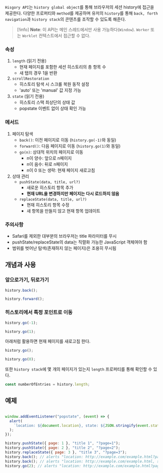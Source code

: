 `Hisgory API`는 `history global object`를 통해  브라우저의 세션 history에 접근을 제공한다. 다양한 프로퍼티와 `method`를 제공하며 유저의 `history`를 통해 `back, forth navigation`과 `history stack`의 콘텐츠를 조작할 수 있도록 해준다.

> [!info] **Note**: 이 API는 메인 스레드에서만 사용 가능하다(`Window`). `Worker` 또는 `Worklet` 컨텍스트에서 접근할 수 없다.

### **속성**

1. `length` (읽기 전용)
    - 현재 페이지를 포함한 세션 히스토리의 총 항목 수
    - 새 탭의 경우 1을 반환
2. `scrollRestoration`
    - 히스토리 탐색 시 스크롤 복원 동작 설정
    - 'auto' 또는 'manual' 값 지정 가능
3. `state` (읽기 전용)
    - 히스토리 스택 최상단의 상태 값
    - popstate 이벤트 없이 상태 확인 가능

### **메서드**

1. 페이지 탐색
    - `back()`: 이전 페이지로 이동 (`history.go(-1)`와 동일)
    - `forward()`: 다음 페이지로 이동 (`history.go(1)`와 동일)
    - `go(n)`: 상대적 위치의 페이지로 이동
        - n이 양수: 앞으로 n페이지
        - n이 음수: 뒤로 n페이지
        - n이 0 또는 생략: 현재 페이지 새로고침
2. 상태 관리
    - `pushState(data, title, url?)`
        - 새로운 히스토리 항목 추가
        - **현재 URL을 변경하지만 페이지는 다시 로드하지 않음**
    - `replaceState(data, title, url?)`
        - 현재 히스토리 항목 수정
        - 새 항목을 만들지 않고 현재 항목 업데이트

### **주의사항**

- Safari를 제외한 대부분의 브라우저는 title 파라미터를 무시
- pushState/replaceState의 data는 직렬화 가능한 JavaScript 객체여야 함
- 범위를 벗어난 탐색(존재하지 않는 페이지)은 조용히 무시됨

## 개념과 사용
### 앞으로가기, 뒤로가기
```js
history.back();

history.forward();
```
### 히스토리에서 특정 포인트로 이동
```javascript
history.go(-1);

history.go(1);
```

 아래처럼 활용하면 현재 페이지를 새로고침 한다.
 ```js
history.go();

history.go(0);
```

또한 `history stack`에 몇 개의 페이지가 있는지 `length` 프로퍼티를 통해 확인할 수 있다.
```js
const numberOfEntries = history.length;
```

## 예제
```js

window.addEventListener("popstate", (event) => {
  alert(
    `location: ${document.location}, state: ${JSON.stringify(event.state)}`,
  );
});

history.pushState({ page: 1 }, "title 1", "?page=1");
history.pushState({ page: 2 }, "title 2", "?page=2");
history.replaceState({ page: 3 }, "title 3", "?page=3");
history.back(); // alerts "location: http://example.com/example.html?page=1, state: {"page":1}"
history.back(); // alerts "location: http://example.com/example.html, state: null"
history.go(2); // alerts "location: http://example.com/example.html?page=3, state: {"page":3}"

```

